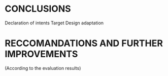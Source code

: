 # CONCLUSIONS
Declaration of intents
Target
Design adaptation

# RECCOMANDATIONS AND FURTHER IMPROVEMENTS
(According to the evaluation results)
